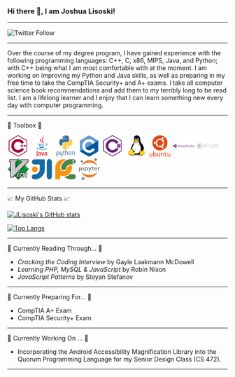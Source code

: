 ### Hi there 👋, I am Joshua Lisoski!
---
![Twitter Follow](https://img.shields.io/twitter/follow/ShaneTayler528?label=Follow%20Me&style=social)

---

Over the course of my degree program, I have gained experience with the following programming languages: C++, C, x86, MIPS, Java, and Python; with C++ being what I am most comfortable with at the moment. I am working on improving my Python and Java skills, as well as preparing in my free time to take the CompTIA Security+ and A+ exams. I take all computer science book recommendations and add them to my terribly long to be read list. I am a lifelong learner and I enjoy that I can learn something new every day with computer programming.

---

🧰 Toolbox 🧰

<img src="https://github.com/devicons/devicon/blob/master/icons/cplusplus/cplusplus-line.svg" alt="C++ Logo" width="50" height="50" /> <img src="https://github.com/devicons/devicon/blob/master/icons/java/java-original-wordmark.svg" alt="Java Logo" width="50" height="50" /> <img src="https://github.com/devicons/devicon/blob/master/icons/python/python-original-wordmark.svg" alt="Python Logo" width="50" height="50" /> <img src="https://github.com/devicons/devicon/blob/master/icons/c/c-original.svg" alt="C Logo" width="50" height="50" /> <img src="https://github.com/devicons/devicon/blob/master/icons/csharp/csharp-line.svg" alt="C# Logo" width="50" height="50" /> <img src="https://github.com/devicons/devicon/blob/master/icons/linux/linux-original.svg" alt="Linux Logo" width="50" height="50" /> <img src="https://github.com/devicons/devicon/blob/master/icons/ubuntu/ubuntu-plain-wordmark.svg" alt="Ubuntu Logo" width="50" height="50" /> <img src="https://github.com/devicons/devicon/blob/master/icons/visualstudio/visualstudio-plain-wordmark.svg" alt="Visual Studio Logo" width="50" height="50" /> <img src="https://github.com/devicons/devicon/blob/master/icons/atom/atom-original-wordmark.svg" alt="Atom Logo" width="50" height="50" /> <img src="https://github.com/devicons/devicon/blob/master/icons/vim/vim-original.svg" alt="Vim Logo" width="50" height="50" /> <img src="https://github.com/devicons/devicon/blob/master/icons/intellij/intellij-original.svg" alt="IntelliJ Logo" width="50" height="50" /> <img src="https://github.com/devicons/devicon/blob/master/icons/pycharm/pycharm-original.svg" alt="PyCharm Logo" width="50" height="50" /> <img src="https://github.com/devicons/devicon/blob/master/icons/jupyter/jupyter-original-wordmark.svg" alt="Jupyter Notebook Logo" width="50" height="50" />

---

📈 My GitHub Stats 📈  
  
[![JLisoski's GitHub stats](https://github-readme-stats.vercel.app/api?username=JLisoski&count_private=true&show_icons=true&theme=radical)](https://github.com/anuraghazra/github-readme-stats)  
  
[![Top Langs](https://github-readme-stats.vercel.app/api/top-langs/?username=JLisoski&langs_count=10&layout=compact&theme=radical)](https://github.com/anuraghazra/github-readme-stats)  
  
---

📘 Currently Reading Through... 📘  
- *Cracking the Coding Interview* by Gayle Laakmann McDowell 
- *Learning PHP, MySQL & JavaScript* by Robin Nixon  
- *JavaScript Patterns* by Stoyan Stefanov  

---

📓 Currently Preparing For... 📓  
- CompTIA A+ Exam
- CompTIA Security+ Exam

---

🔭 Currently Working On ... 🔭  
- Incorporating the Android Accessibility Magnification Library into the Quorum Programming Language for my Senior Design Class (CS 472).

---

<!--
**JLisoski/JLisoski** is a ✨ _special_ ✨ repository because its `README.md` (this file) appears on your GitHub profile.

Here are some ideas to get you started:

- 🔭 I’m currently working on ...
- 🌱 I’m currently learning ...
- 👯 I’m looking to collaborate on ...
- 🤔 I’m looking for help with ...
- 💬 Ask me about ...
- 📫 How to reach me: ...
- 😄 Pronouns: ...
- ⚡ Fun fact: ...
-->
